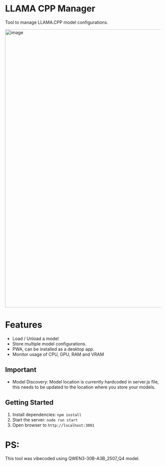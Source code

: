 # LLAMA CPP Manager
Tool to manage LLAMA.CPP model configurations.

<img width="1032" height="901" alt="image" src="https://github.com/user-attachments/assets/cea1b1ec-c241-475f-abbf-a2a0d9da14ca" />



# Features
- Load / Unload a model
- Store multiple model configurations.
- PWA, can be installed as a desktop app.
- Monitor usage of CPU, GPU, RAM and VRAM

## Important
- Model Discovery: Model location is currently hardcoded in server.js file, this needs to be updated to the location where you store your models.

## Getting Started
1. Install dependencies: `npm install`
2. Start the server: `node run start`
3. Open browser to `http://localhost:3001`

# PS:
This tool was vibecoded using QWEN3-30B-A3B_2507_Q4 model.
